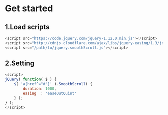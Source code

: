 # Get started

## 1.Load scripts

```javascript
<script src="https://code.jquery.com/jquery-1.12.0.min.js"></script>
<script src="http://cdnjs.cloudflare.com/ajax/libs/jquery-easing/1.3/jquery.easing.min.js"></script>
<script src="/path/to/jquery.smoothScroll.js"></script>
```

## 2.Setting

```javascript
<script>
jQuery( function( $ ) {
	$( 'a[href^="#"]' ).SmoothScroll( {
		duration: 1000,
		easing  : 'easeOutQuint'
	} );
} );
</script>
```
